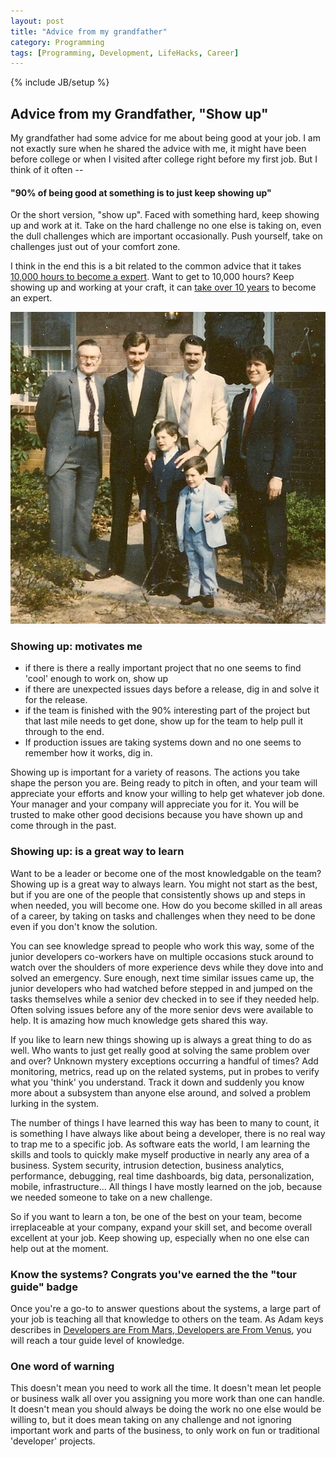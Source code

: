 ```yaml
---
layout: post
title: "Advice from my grandfather"
category: Programming
tags: [Programming, Development, LifeHacks, Career]
---
```

{% include JB/setup %}

## Advice from my Grandfather, "Show up"

My grandfather had some advice for me about being good at your job. I am not exactly sure when  he shared the advice with me, it might have been before college or when I visited after college right before my first job. But I think of it often --

#### "90% of being good at something is to just keep showing up"

Or the short version, "show up". Faced with something hard, keep showing up and work at it. Take on the hard challenge no one else is taking on, even the dull challenges which are important occasionally. Push yourself, take on challenges just out of your comfort zone.

I think in the end this is a bit related to the common advice that it takes [10,000 hours to become a expert](http://en.wikipedia.org/wiki/Outliers_%28book%29). Want to get to 10,000 hours? Keep showing up and working at your craft, it can [take over 10 years](http://www.newyorker.com/online/blogs/sportingscene/2013/08/psychology-ten-thousand-hour-rule-complexity.html) to become an expert.

![image](/assets/img/dan_with_grandfather.jpg)

### Showing up: motivates me

* if there is there a really important project that no one seems to find 'cool' enough to work on, show up
* if there are unexpected issues days before a release, dig in and solve it for the release.
* if the team is finished with the 90% interesting part of the project but that last mile needs to get done, show up for the team to help pull it through to the end.
* If production issues are taking systems down and no one seems to remember how it works, dig in.

Showing up is important for a variety of reasons. The actions you take shape the person you are. Being ready to pitch in often, and your team will appreciate your efforts and know your willing to help get whatever job done. Your manager and your company will appreciate you for it. You will be trusted to make other good decisions because you have shown up and come through in the past.

### Showing up: is a great way to learn

Want to be a leader or become one of the most knowledgable on the team? Showing up is a great way to always learn. You might not start as the best, but if you are one of the people that consistently shows up and steps in when needed, you will become one. How do you become skilled in all areas of a career, by taking on tasks and challenges when they need to be done even if you don't know the solution.

You can see knowledge spread to people who work this way, some of the junior developers co-workers have on multiple occasions stuck around to watch over the shoulders of more experience devs while they dove into and solved an emergency. Sure enough, next time similar issues came up, the junior developers who had watched before stepped in and jumped on the tasks themselves while a senior dev checked in to see if they needed help. Often solving issues before any of the more senior devs were available to help. It is amazing how much knowledge gets shared this way.

If you like to learn new things showing up is always a great thing to do as well. Who wants to just get really good at solving the same problem over and over? Unknown mystery exceptions occurring a handful of times? Add monitoring, metrics, read up on the related systems, put in probes to verify what you 'think' you understand. Track it down and suddenly you know more about a subsystem than anyone else around, and solved a problem lurking in the system.

The number of things I have learned this way has been to many to count, it is something I have always like about being a developer, there is no real way to trap me to a specific job. As software eats the world, I am learning the skills and tools to quickly make myself productive in nearly any area of a business. System security, intrusion detection, business analytics, performance, debugging, real time dashboards, big data, personalization, mobile, infrastructure... All things I have mostly learned on the job, because we needed someone to take on a new challenge.

So if you want to learn a ton, be one of the best on your team, become irreplaceable at your company, expand your skill set, and become overall excellent at your job. Keep showing up, especially when no one else can help out at the moment.

### Know the systems? Congrats you've earned the the "tour guide" badge

Once you're a go-to to answer questions about the systems, a large part of your job is teaching all that knowledge to others on the team. As Adam keys describes in [Developers are From Mars, Developers are From Venus](http://www.confreaks.com/videos/3068-bigruby2014-developers-are-from-mars-developers-are-from-venus), you will reach a tour guide level of knowledge. 

### One word of warning

This doesn't mean you need to work all the time. It doesn't mean let people or business walk all over you assigning you more work than one can handle. It doesn't mean you should always be doing the work no one else would be willing to, but it does mean taking on any challenge and not ignoring important work and parts of the business, to only work on fun or traditional 'developer' projects.